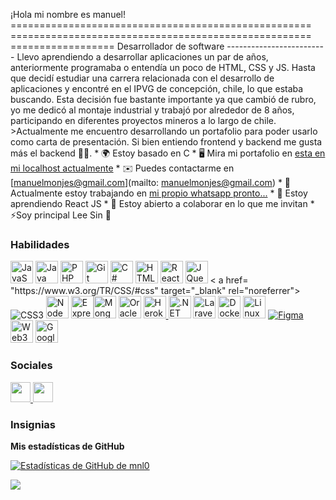 ¡Hola mi nombre es manuel! ==================================================== ==================================================== ================== Desarrollador de software ------------------------- Llevo aprendiendo a desarrollar aplicaciones un par de años, anteriormente programaba o entendía un poco de HTML, CSS y JS. Hasta que decidí estudiar una carrera relacionada con el desarrollo de aplicaciones y encontré en el IPVG de concepción, chile, lo que estaba buscando. Esta decisión fue bastante importante ya que cambió de rubro, yo me dedicó al montaje industrial y trabajó por alrededor de 8 años, participando en diferentes proyectos mineros a lo largo de chile. \>Actualmente me encuentro desarrollando un portafolio para poder usarlo como carta de presentación. Si bien entiendo frontend y backend me gusta más el backend 👨‍💻. * 🌍 Estoy basado en C * 🖥️ Mira mi portafolio en [esta en mi localhost actualmente](http://proximamente)[](http://proximamente) * ✉️ Puedes contactarme en [manuelmonjes@gmail.com](mailto: manuelmonjes@gmail.com)[](mailto:manuelmonjes@gmail.com) * 🚀 Actualmente estoy trabajando en [mi propio whatsapp pronto...](http://proximamente)[](http://proximamente) * 🧠 Estoy aprendiendo React JS * 🤝 Estoy abierto a colaborar en lo que me invitan * ⚡Soy principal Lee Sin 👀

### Habilidades


<p align="left">
<a href="https://developer.mozilla.org/en-US/docs/Web/JavaScript" target="_blank" rel="noreferrer"><img src="https ://raw.githubusercontent.com/danielcranney/readme-generator/main/public/icons/skills/javascript-colored.svg" width="36" height="36" alt="JavaScript" /></a> <a href="https://www.oracle.com/java/" target="_blank" rel="noreferrer"><img src="https://raw.githubusercontent.com/danielcranney/readme-generator/ main/public/icons/skills/java-colored.svg" width="36" height="36" alt="Java" /></a> <a href="https://www.php.net/ " target="_blank" rel="noreferrer"><img src="https://raw.githubusercontent.com/danielcranney/readme-generator/main/public/icons/skills/php-colored.svg" width=" 36" height="36" alt="PHP" /></a> <a href="https://git-scm.com/" target="_blank" rel="noreferrer"><img src=" https://raw.githubusercontent.com/danielcranney/readme-generator/main/public/icons/skills/git-colored.svg" width="36" height="36" alt="Git" /></a > <a href="https://docs.microsoft.com/en-us/dotnet/csharp/" target="_blank" rel="noreferrer"><img src="https://raw.githubusercontent.com /danielcranney/readme-generator/main/public/icons/skills/csharp-colored.svg" width="36" height="36" alt="C#" /></a> <a href="https:/ /developer.mozilla.org/en-US/docs/Glossary/HTML5" target="_blank" rel="noreferrer"><img src="https://raw.githubusercontent.com/danielcranney/readme-generator/main /public/icons/skills/html5-colored.svg" width="36" height="36" alt="HTML5" /></a> <a href="https://reactjs.org/" target= "_blank" rel="noreferrer"><img src="https://raw.githubusercontent.com/danielcranney/readme-generator/main/public/icons/skills/react-colored.svg" width="36" height ="36" alt="React" /></a> <a href="https://jquery.com/" target="_blank" rel="noreferrer"><img src="https://raw .githubusercontent.com/danielcranney/readme-generator/main/public/icons/skills/jquery-colored.svg" width="36" height="36" alt="JQuery" /></a> < a href= "https://www.w3.org/TR/CSS/#css" target="_blank" rel="noreferrer"><img src="https://raw.githubusercontent.com/danielcranney/readme-generator/ principal/público/icons/skills/css3-colored.svg" ancho="36" altura="36" alt="CSS3" /></a> <a href="https://nodejs.org/en/" target="_blank" rel="noreferrer"> <img src="https://raw.githubusercontent.com/danielcranney/readme-generator/main/public/icons/skills/nodejs-colored.svg" width="36" height="36" alt="NodeJS" /></a> <a href="https://expressjs.com/" target="_blank" rel="noreferrer"><img src="https://raw.githubusercontent.com/danielcranney/readme- generador/main/public/icons/skills/express-colored.svg" width="36" height="36" alt="Express" /></a><a href="https://www.mongodb.com/" target="_blank" rel="noreferrer"><img src="https://raw.githubusercontent.com/danielcranney/readme-generator/main/ public/icons/skills/mongodb-colored.svg" width="36" height="36" alt="MongoDB" /></a> <a href="https://www.oracle.com/uk/ index.html" target="_blank" rel="noreferrer"><img src="https://raw.githubusercontent.com/danielcranney/readme-generator/main/public/icons/skills/oracle-colored.svg" width="36" height="36" alt="Oracle" /></a> <a href="https://www.heroku.com/" target="_blank" rel="noreferrer"><img src="https://raw.githubusercontent.com/danielcranney/readme-generator/main/public/icons/skills/heroku-colored.svg" width="36" height="36" alt="Heroku" /> </a> <a href="https://dotnet.microsoft.com/en-us/" target="_blank" rel="noreferrer"><img src="https://raw.githubusercontent.com/ danielcranney/readme-generator/main/public/icons/skills/dot-net-colored.svg" width="36" height="36" alt=".NET" /></a> <a href="https ://laravel.com/" target="_blank" rel="noreferrer"><img src="https://raw.githubusercontent.com/danielcranney/readme-generator/main/public/icons/skills/laravel- coloured.svg" width="36" height="36" alt="Laravel" /></a> <a href="https://www.docker.com/" target="_blank" rel="noreferrer "><img src="https://raw.githubusercontent.com/danielcranney/readme-generator/main/public/icons/skills/docker-colored.svg" width="36" height="36" alt=" Docker" /></a> <a href="https://www.linux.org" target="_blank" rel="noreferrer"><img src="https://raw.githubusercontent.com/danielcranney /readme-generator/main/public/icons/skills/linux-colored.svg" width="36" height="36" alt="Linux" /></a> <a href="https://www .figma.com/" target="_blank" rel="noreferrer"><img src="https://raw.githubusercontent.com/danielcranney/readme-generator/main/public/icons/skills/figma-colored. svg" ancho="36" altura="36" alt="Figma" /></a> <a href="https://web3js.readthedocs.io/en/v1.7.1/#" target="_blank " rel="noreferrer"><img src="https://raw.githubusercontent.com/danielcranney/readme-generator/main/public/icons/skills/web3js-colored.svg" width="36" height="36" alt="Web3Js" /></a> <a href="https://cloud.google.com/" target="_blank" rel="noreferrer"> <img src="https://raw.githubusercontent.com/danielcranney/readme-generator/main/public/icons/skills/googlecloud-colored.svg" width="36" height="36" alt="Google Cloud " /></a>
</p>


### Sociales

<p align="left"> <a href="https://www.github.com/mnl0" target="_blank" rel="noreferrer"> <imagen> <source media="(prefiere -esquema de color: oscuro)" srcset="https://raw.githubusercontent.com/danielcranney/readme-generator/main/public/icons/socials/github-dark.svg" /> <source media="(prefiere -esquema de color: claro)" srcset="https://raw.githubusercontent.com/danielcranney/readme-generator/main/public/icons/socials/github.svg" /> <img src="https:// raw.githubusercontent.com/danielcranney/readme-generator/main/public/icons/socials/github.svg" width="32" height="32" /> </imagen> </a> <a href="https ://www.x.com/Mnl0_M" target="_blank" rel="noreferrer"> <imagen> <source media="(prefiere-color-esquema: oscuro)" srcset="https://raw.githubusercontent .com/danielcranney/readme-generator/main/public/icons/socials/twitter-dark.svg" /> <source media="(prefiere-color-esquema: claro)" srcset="https://raw.githubusercontent .com/danielcranney/readme-generator/main/public/icons/socials/twitter.svg" /> <img src="https://raw.githubusercontent.com/danielcranney/readme-generator/main/public/icons/ sociales/twitter.svg" width="32" height="32" /> </imagen> </a> </p>

### Insignias

<b>Mis estadísticas de GitHub</b>

<a href="http://www.github.com/mnl0"><img src="https://github-readme-stats.vercel.app/api?username=mnl0&show_icons=true&hide=&count_private=true&title_color=0891b2&text_color =ffffff&icon_color=0891b2&bg_color=1c1917&hide_border=true&show_icons=true" alt="Estadísticas de GitHub de mnl0" /></a>

<a href="http://www.github.com/mnl0"><img src="https://github-readme-streak-stats.herokuapp.com/?user=mnl0&stroke=ffffff&background=1c1917&ring=0891b2&fire= 0891b2&currStreakNum=ffffff&currStreakLabel=0891b2&sideNums=ffffff&sideLabels=ffffff&dates=ffffff&hide_border=true" /></a>
